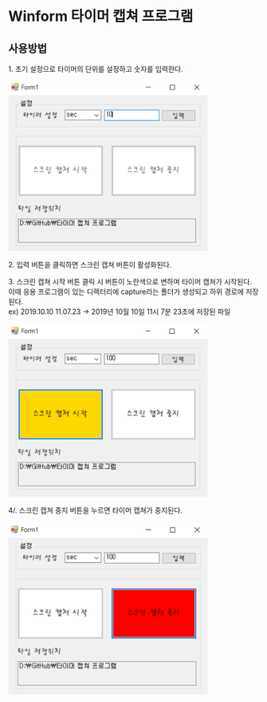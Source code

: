 # Winform 타이머 캡쳐 프로그램

## 사용방법
1\. 초기 설정으로 타이머의 단위를 설정하고 숫자를 입력한다.  

<img src="/scan/타이머 설정.png"  width="400" >  

2\. 입력 버튼을 클릭하면 스크린 캡쳐 버튼이 활성화된다.  

3\. 스크린 캡쳐 시작 버튼 클릭 시 버튼이 노란색으로 변하며 타이머 캡쳐가 시작된다.  
이때 응용 프로그램이 있는 디렉터리에 capture라는 폴더가 생성되고 하위 경로에 저장된다.  
ex) 2019.10.10 11.07.23 -> 2019년 10월 10일 11시 7분 23초에 저장된 파일

<img src="/scan/스크린 캡처 시작.png"  width="400" >  

4/. 스크린 캡쳐 중지 버튼을 누르면 타이머 캡쳐가 중지된다.

<img src="/scan/스크린 캡처 중지.png"  width="400" >  

